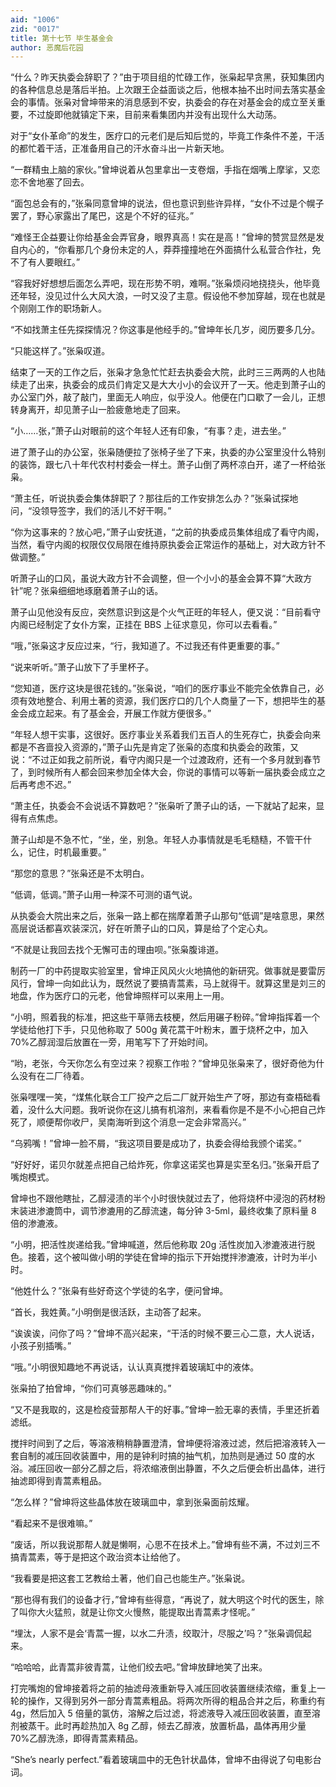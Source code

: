 ```yaml
---
aid: "1006"
zid: "0017"
title: 第十七节 毕生基金会
author: 恶魔后花园
---
```


“什么？昨天执委会辞职了？”由于项目组的忙碌工作，张枭起早贪黑，获知集团内的各种信息总是落后半拍。上次跟王企益面谈之后，他根本抽不出时间去落实基金会的事情。张枭对曾坤带来的消息感到不安，执委会的存在对基金会的成立至关重要，不过旋即他就镇定下来，目前来看集团内并没有出现什么大动荡。

对于“女仆革命”的发生，医疗口的元老们是后知后觉的，毕竟工作条件不差，干活的都忙着干活，正准备用自己的汗水奋斗出一片新天地。

“一群精虫上脑的家伙。”曾坤说着从包里拿出一支卷烟，手指在烟嘴上摩挲，又恋恋不舍地塞了回去。

“面包总会有的，”张枭同意曾坤的说法，但也意识到些许异样，“女仆不过是个幌子罢了，野心家露出了尾巴，这是个不好的征兆。”

“难怪王企益要让你给基金会弄官身，眼界真高！实在是高！”曾坤的赞赏显然是发自内心的，“你看那几个身份未定的人，莽莽撞撞地在外面搞什么私营合作社，免不了有人要眼红。”

“容我好好想想后面怎么弄吧，现在形势不明，难啊。”张枭烦闷地挠挠头，他毕竟还年轻，没见过什么大风大浪，一时又没了主意。假设他不参加穿越，现在也就是个刚刚工作的职场新人。

“不如找萧主任先探探情况？你这事是他经手的。”曾坤年长几岁，阅历要多几分。

“只能这样了。”张枭叹道。

结束了一天的工作之后，张枭才急急忙忙赶去执委会大院，此时三三两两的人也陆续走了出来，执委会的成员们肯定又是大大小小的会议开了一天。他走到萧子山的办公室门外，敲了敲门，里面无人响应，似乎没人。他便在门口歇了一会儿，正想转身离开，却见萧子山一脸疲惫地走了回来。

“小……张，”萧子山对眼前的这个年轻人还有印象，“有事？走，进去坐。”

进了萧子山的办公室，张枭随便拉了张椅子坐了下来，执委的办公室里没什么特别的装饰，跟七八十年代农村村委会一样土。萧子山倒了两杯凉白开，递了一杯给张枭。

“萧主任，听说执委会集体辞职了？那往后的工作安排怎么办？”张枭试探地问，“没领导签字，我们的活儿不好干啊。”

“你为这事来的？放心吧，”萧子山安抚道，“之前的执委成员集体组成了看守内阁，当然，看守内阁的权限仅仅局限在维持原执委会正常运作的基础上，对大政方针不做调整。”

听萧子山的口风，虽说大政方针不会调整，但一个小小的基金会算不算“大政方针”呢？张枭细细地琢磨着萧子山的话。

萧子山见他没有反应，突然意识到这是个火气正旺的年轻人，便又说：“目前看守内阁已经制定了女仆方案，正挂在 BBS 上征求意见，你可以去看看。”

“哦，”张枭这才反应过来，“行，我知道了。不过我还有件更重要的事。”

“说来听听。”萧子山放下了手里杯子。

“您知道，医疗这块是很花钱的。”张枭说，“咱们的医疗事业不能完全依靠自己，必须有效地整合、利用土著的资源，我们医疗口的几个人商量了一下，想把毕生的基金会成立起来。有了基金会，开展工作就方便很多。”

“年轻人想干实事，这很好。医疗事业关系着我们五百人的生死存亡，执委会向来都是不吝啬投入资源的，”萧子山先是肯定了张枭的态度和执委会的政策，又说：“不过正如我之前所说，看守内阁只是一个过渡政府，还有一个多月就到春节了，到时候所有人都会回来参加全体大会，你说的事情可以等新一届执委会成立之后再考虑不迟。”

“萧主任，执委会不会说话不算数吧？”张枭听了萧子山的话，一下就站了起来，显得有点焦虑。

萧子山却是不急不忙，“坐，坐，别急。年轻人办事情就是毛毛糙糙，不管干什么，记住，时机最重要。”

“那您的意思？”张枭还是不太明白。

“低调，低调。”萧子山用一种深不可测的语气说。

从执委会大院出来之后，张枭一路上都在揣摩着萧子山那句“低调”是啥意思，果然高层说话都喜欢装深沉，好在听萧子山的口风，算是给了个定心丸。

“不就是让我回去找个无懈可击的理由呗。”张枭腹诽道。

制药一厂的中药提取实验室里，曾坤正风风火火地搞他的新研究。做事就是要雷厉风行，曾坤一向如此认为，既然说了要搞青蒿素，马上就得干。就算这里是刘三的地盘，作为医疗口的元老，他曾坤照样可以来用上一用。

“小明，照着我的标准，把这些干草筛去枝梗，然后用碾子粉碎。”曾坤指挥着一个学徒给他打下手，只见他称取了 500g 黄花蒿干叶粉末，置于烧杯之中，加入 70%乙醇润湿后放置在一旁，用笔写下了开始时间。

“哟，老张，今天你怎么有空过来？视察工作啦？”曾坤见张枭来了，很好奇他为什么没有在二厂待着。

张枭嘿嘿一笑，“煤焦化联合工厂投产之后二厂就开始生产了呀，那边有查梧础看着，没什么大问题。我听说你在这儿搞有机溶剂，来看看你是不是不小心把自己炸死了，顺便帮你收尸，吴南海听到这个消息一定会非常高兴。”

“乌鸦嘴！”曾坤一脸不屑，“我这项目要是成功了，执委会得给我颁个诺奖。”

“好好好，诺贝尔就差点把自己给炸死，你拿这诺奖也算是实至名归。”张枭开启了嘴炮模式。

曾坤也不跟他瞎扯，乙醇浸渍的半个小时很快就过去了，他将烧杯中浸泡的药材粉末装进渗漉筒中，调节渗漉用的乙醇流速，每分钟 3-5ml，最终收集了原料量 8 倍的渗漉液。

“小明，把活性炭递给我。”曾坤喊道，然后他称取 20g 活性炭加入渗漉液进行脱色。接着，这个被叫做小明的学徒在曾坤的指示下开始搅拌渗漉液，计时为半小时。

“他姓什么？”张枭有些好奇这个学徒的名字，便问曾坤。

“首长，我姓黄。”小明倒是很活跃，主动答了起来。

“诶诶诶，问你了吗？”曾坤不高兴起来，“干活的时候不要三心二意，大人说话，小孩子别插嘴。”

“哦。”小明很知趣地不再说话，认认真真搅拌着玻璃缸中的液体。

张枭拍了拍曾坤，“你们可真够恶趣味的。”

“又不是我取的，这是检疫营那帮人干的好事。”曾坤一脸无辜的表情，手里还折着滤纸。

搅拌时间到了之后，等溶液稍稍静置澄清，曾坤便将溶液过滤，然后把溶液转入一套自制的减压回收装置中，用的是钟利时搞的抽气机，加热则是通过 50 度的水浴。减压回收一部分乙醇之后，将浓缩液倒出静置，不久之后便会析出晶体，进行抽滤即得到青蒿素粗品。

“怎么样？”曾坤将这些晶体放在玻璃皿中，拿到张枭面前炫耀。

“看起来不是很难嘛。”

“废话，所以我说那帮人就是懒啊，心思不在技术上。”曾坤有些不满，不过刘三不搞青蒿素，等于是把这个政治资本让给他了。

“我看要是把这套工艺教给土著，他们自己也能生产。”张枭说。

“那也得有我们的设备才行，”曾坤有些得意，“再说了，就大明这个时代的医生，除了叫你大火猛煎，就是让你文火慢熬，能提取出青蒿素才怪呢。”

“埋汰，人家不是会‘青蒿一握，以水二升渍，绞取汁，尽服之’吗？”张枭调侃起来。

“哈哈哈，此青蒿非彼青蒿，让他们绞去吧。”曾坤放肆地笑了出来。

打完嘴炮的曾坤接着将之前的抽滤母液重新导入减压回收装置继续浓缩，重复上一轮的操作，又得到另外一部分青蒿素粗品。将两次所得的粗品合并之后，称重约有 4g，然后加入 5 倍量的氯仿，溶解之后过滤，将滤液导入减压回收装置，直至溶剂被蒸干。此时再趁热加入 8g 乙醇，倾去乙醇液，放置析晶，晶体再用少量 70%乙醇洗涤，即得青蒿素精品。

“She’s nearly perfect.”看着玻璃皿中的无色针状晶体，曾坤不由得说了句电影台词。
